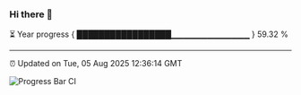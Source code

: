 ### Hi there 👋

⏳ Year progress { █████████████████▁▁▁▁▁▁▁▁▁▁▁▁▁ } 59.32 %

---

⏰ Updated on Tue, 05 Aug 2025 12:36:14 GMT

![Progress Bar CI](https://github.com/liununu/liununu/workflows/Progress%20Bar%20CI/badge.svg)
